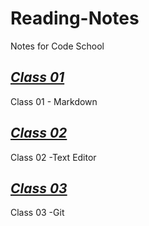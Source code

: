 # Reading-Notes
Notes for Code School

## *[Class 01](/READING-NOTES/102/Class01)*

Class 01 - Markdown

## *[Class 02](/102/Class02)*

Class 02 -Text Editor

## *[Class 03](/102/Class03)*

Class 03 -Git